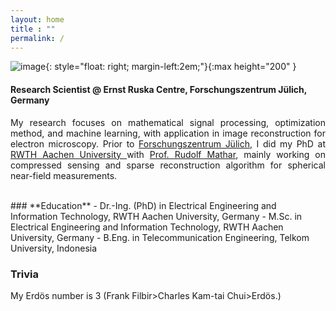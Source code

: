 ```yaml
---
layout: home
title : ""
permalink: /
---
```

![image](/assets/img/prof_pict.png){: style="float: right; margin-left:2em;"}{:max height="200" }
#### **Research Scientist @ Ernst Ruska Centre, Forschungszentrum Jülich, Germany**

<p style="text-align: justify">My research focuses on mathematical signal processing, optimization method, and  machine learning, with application in image reconstruction for electron microscopy. Prior to <a href="https://www.fz-juelich.de">Forschungszentrum Jülich</a>, I did my PhD at <a href="https://www.rwth-aachen.de">RWTH Aachen University </a> with <a href="https://www.ti.rwth-aachen.de/~mathar/">Prof. Rudolf Mathar</a>, mainly working on compressed sensing and sparse reconstruction algorithm for spherical near-field measurements. </p>
<br>
<!--Since March 2022, I have been contributing to a project by <a href="https://yns-iggrd.org/">Yayasan Nusantara Sejati</a> as a content expert to help develop data science and machine learning course materials for students in the <a href="https://dayamaya.id/daftar-daerah/"> 3T</a> <i> (Terluar, Tertinggal, Terdepan)</i> area (isolated and left-behind regions) in Indonesia. The main challenge in this project is to deliver the complex fundamental theory of data science and machine learning such that it can be easily grasped. Additionally, a simple python implementation is also provided.</p>-->
### **Education** 
- Dr.-Ing. (PhD) in Electrical Engineering and Information Technology, RWTH Aachen University, Germany
- M.Sc. in  Electrical Engineering and Information Technology, RWTH Aachen University, Germany
- B.Eng. in Telecommunication Engineering, Telkom University, Indonesia

### **Trivia**
My Erdös number is 3 (Frank Filbir>Charles Kam-tai Chui>Erdös.)
